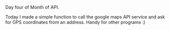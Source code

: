 Day four of Month of API. 
 
 Today I made a simple function to call the google maps API service and ask for GPS coordinates from an address. 
 Handy for other programs :) 